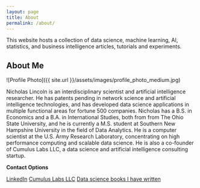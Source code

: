 ```yaml
---
layout: page
title: About
permalink: /about/
---
```


This website hosts a collection of data science, machine learning, AI, statistics, and business intelligence articles, tutorials and experiments.

## About Me

![Profile Photo]({{ site.url }}/assets/images/profile_photo_medium.jpg)

Nicholas Lincoln is an interdisciplinary scientist and artificial intelligence researcher.  He has patents pending in network science and 
artificial intelligence technologies, and has developed data science applications in multiple functional areas for fortune 500 companies. 
Nicholas has a B.S. in Economics and a B.A. in International Studies, both from from The Ohio State University, and he is currently a M.S. 
student at Southern New Hampshire University in the field of Data Analytics.  He is a computer scientist at the U.S. Army Research Laboratory, 
concentrating on high performance computing and scalable data science.  He is also a co-founder of Cumulus Labs LLC, a data science and 
artificial intelligence consulting startup. 

**Contact Options**

[LinkedIn](https://www.linkedin.com/in/nicholas-lincoln-b6903949/)
[Cumulus Labs LLC](http://www.cumuluslabs.net/)
[Data science books I have written](https://dsilt-stats.weebly.com/)